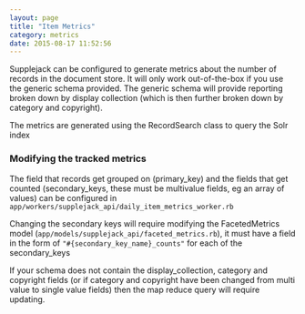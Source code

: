 ```yaml
---
layout: page
title: "Item Metrics"
category: metrics
date: 2015-08-17 11:52:56
---
```

Supplejack can be configured to generate metrics about the number of records in the document store. It will only work out-of-the-box if you use the generic schema provided. The generic schema will provide reporting broken down by display collection (which is then further broken down by category and copyright).

The metrics are generated using the RecordSearch class to query the Solr index

### Modifying the tracked metrics

The field that records get grouped on (primary\_key) and the fields that get counted (secondary\_keys, these must be multivalue fields, eg an array of values) can be configured in `app/workers/supplejack_api/daily_item_metrics_worker.rb`

Changing the secondary keys will require modifying the FacetedMetrics model (`app/models/supplejack_api/faceted_metrics.rb`), it must have a field in the form of `"#{secondary_key_name}_counts"` for each of the secondary\_keys

If your schema does not contain the display\_collection, category and copyright fields (or if category and copyright have been changed from multi value to single value fields) then the map reduce query will require updating.
